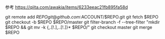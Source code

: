 参考
https://qiita.com/awakia/items/6233eeac21fb895fa58d

git remote add $REPO git@github.com:$ACCOUNT/$REPO.git
git fetch $REPO
git checkout -b $REPO $REPO/master
git filter-branch -f --tree-filter "mkdir $REPO && git mv -k {,.[\!.],..[\!.]}* $REPO/"
git checkout master
git merge $REPO
